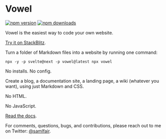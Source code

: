 # Vowel

[![npm version][npm-version-src]][npm-version-href]
[![npm downloads][npm-downloads-src]][npm-downloads-href]

Vowel is the easiest way to code your own website.

[Try it on StackBlitz](https://stackblitz.com/~/github.com/samlfair/vowel-site?file=home.md).

Turn a folder of Markdown files into a website by running one command:

```
npx -y -p svelte@next -p vowel@latest npx vowel
```

No installs. No config.

Create a blog, a documentation site, a landing page, a wiki (whatever you want), using just Markdown and CSS.

No HTML.

No JavaScript.

[Read the docs](https://vowel.cc/docs).

For comments, questions, bugs, and contributions, please reach out to me on Twitter: [@samlfair](https://twitter.com/samlfair).

[npm-version-src]: https://img.shields.io/npm/v/vowel/latest.svg
[npm-version-href]: https://npmjs.com/package/vowel
[npm-downloads-src]: https://img.shields.io/npm/dm/vowel.svg
[npm-downloads-href]: https://npmjs.com/package/vowel
